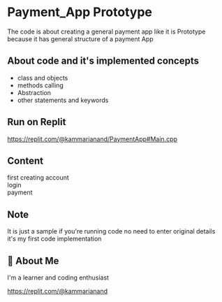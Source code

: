 
# Payment_App Prototype

The code is about creating a general payment app like it is Prototype because it has general structure of a payment App


## About code and it's implemented concepts

- class and objects
- methods calling
- Abstraction
- other statements and keywords


## Run on Replit
https://replit.com/@kammarianand/PaymentApp#Main.cpp




## Content

first creating account\
login\
payment


## Note
It is just a sample if you're running code no need to enter original details\
it's my first code implementation 
## 🚀 About Me
I'm a learner and coding enthusiast


https://replit.com/@kammarianand
